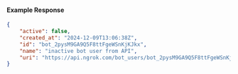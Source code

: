 <!-- Code generated for API Clients. DO NOT EDIT. -->

#### Example Response

```json
{
	"active": false,
	"created_at": "2024-12-09T13:06:38Z",
	"id": "bot_2pysM9GA9Q5F8ttFgeWSnKjKJkx",
	"name": "inactive bot user from API",
	"uri": "https://api.ngrok.com/bot_users/bot_2pysM9GA9Q5F8ttFgeWSnKjKJkx"
}
```
